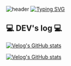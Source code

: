 ![header](https://capsule-render.vercel.app/api?type=waving&color=DADAFC&text=&animation=twinkling&height=80)
[![Typing SVG](https://readme-typing-svg.demolab.com?font=Alkatra&weight=500&size=45&duration=3500&pause=3&color=DADAFC&center=false&vCenter=false&multiline=true&repeat=true&width=1000&height=100&lines=Welcome+to+Ji+Hoon's+GitHub!👋)](https://git.io/typing-svg)

## 💻 DEV's log 💻
[![Velog's GitHub stats](https://velog-readme-stats.vercel.app/api/badge?name=velog)](https://velog.io/@leejihoon0312) 

[![Velog's GitHub stats](https://velog-readme-stats.vercel.app/api?name=leejihoon0312&tag=aws)](https://github.com/bi-sz/velog-readme-stats)



<!--
**leejihoon0312/leejihoon0312** is a ✨ _special_ ✨ repository because its `README.md` (this file) appears on your GitHub profile.

Here are some ideas to get you started:

- 🔭 I’m currently working on ...
- 🌱 I’m currently learning ...
- 👯 I’m looking to collaborate on ...
- 🤔 I’m looking for help with ...
- 💬 Ask me about ...
- 📫 How to reach me: ...
- 😄 Pronouns: ...
- ⚡ Fun fact: ...
-->
